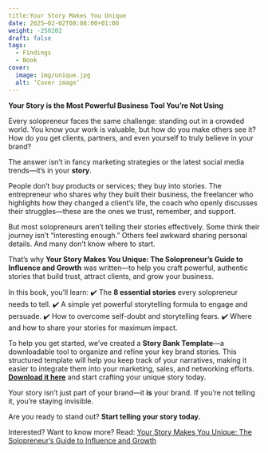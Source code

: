 ```yaml
---
title:Your Story Makes You Unique
date: 2025–02-02T08:08:00+01:00
weight: -250202
draft: false
tags:
  - Findings
  - Book
cover:
  image: img/unique.jpg
  alt: ‘Cover image’
---
```


**Your Story is the Most Powerful Business Tool You’re Not Using**

Every solopreneur faces the same challenge: standing out in a crowded world. You know your work is valuable, but how do you make others see it? How do you get clients, partners, and even yourself to truly believe in your brand? 

The answer isn’t in fancy marketing strategies or the latest social media trends—it’s in your **story**. 

People don’t buy products or services; they buy into stories. The entrepreneur who shares why they built their business, the freelancer who highlights how they changed a client’s life, the coach who openly discusses their struggles—these are the ones we trust, remember, and support. 

But most solopreneurs aren’t telling their stories effectively. Some think their journey isn’t “interesting enough.” Others feel awkward sharing personal details. And many don’t know where to start. 

That’s why **Your Story Makes You Unique: The Solopreneur’s Guide to Influence and Growth** was written—to help you craft powerful, authentic stories that build trust, attract clients, and grow your business.

In this book, you’ll learn:
✔️ The **8 essential stories** every solopreneur needs to tell.
✔️ A simple yet powerful storytelling formula to engage and persuade.
✔️ How to overcome self-doubt and storytelling fears.
✔️ Where and how to share your stories for maximum impact.

To help you get started, we’ve created a **Story Bank Template**—a downloadable tool to organize and refine your key brand stories. This structured template will help you keep track of your narratives, making it easier to integrate them into your marketing, sales, and networking efforts. **[Download it here](https://odasnac.com/free/Story-Bank-Sample.xlsx)** and start crafting your unique story today.

Your story isn’t just part of your brand—it **is** your brand. If you’re not telling it, you’re staying invisible.

Are you ready to stand out? **Start telling your story today.**



Interested? Want to know more? Read: [Your Story Makes You Unique: The Solopreneur’s Guide to Influence and Growth](https://a.co/d/88ZwDjH)

